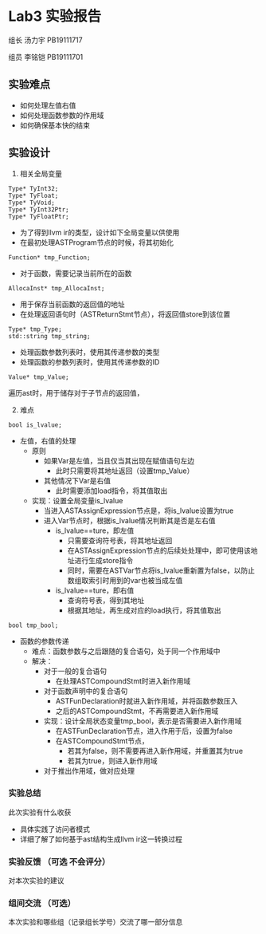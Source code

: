 # Lab3 实验报告

组长 汤力宇 PB19111717

组员 李铭铠 PB19111701


## 实验难点
- 如何处理左值右值
- 如何处理函数参数的作用域
- 如何确保基本快的结束

## 实验设计

1. 相关全局变量
```
Type* TyInt32;
Type* TyFloat;
Type* TyVoid;
Type* TyInt32Ptr;
Type* TyFloatPtr;
```
- 为了得到llvm ir的类型，设计如下全局变量以供使用
- 在最初处理ASTProgram节点的时候，将其初始化

```
Function* tmp_Function;       
```
- 对于函数，需要记录当前所在的函数

```
AllocaInst* tmp_AllocaInst;
```
- 用于保存当前函数的返回值的地址
- 在处理返回语句时（ASTReturnStmt节点），将返回值store到该位置

```
Type* tmp_Type;
std::string tmp_string;    
```
- 处理函数参数列表时，使用其传递参数的类型
- 处理函数的参数列表时，使用其传递参数的ID

```
Value* tmp_Value;
```
遍历ast时，用于储存对于子节点的返回值，

2. 难点

```
bool is_lvalue;
```
- 左值，右值的处理
  - 原则
    - 如果Var是左值，当且仅当其出现在赋值语句左边
      - 此时只需要将其地址返回（设置tmp_Value）
    - 其他情况下Var是右值
      - 此时需要添加load指令，将其值取出
  - 实现：设置全局变量is_lvalue
    - 当进入ASTAssignExpression节点是，将is_lvalue设置为true
    - 进入Var节点时，根据is_lvalue情况判断其是否是左右值
      - is_lvalue==ture，即左值
        - 只需要查询符号表，将其地址返回
        - 在ASTAssignExpression节点的后续处处理中，即可使用该地址进行生成store指令
        - 同时，需要在ASTVar节点将is_lvalue重新置为false，以防止数组取索引时用到的var也被当成左值
      - is_lvalue==ture，即右值
        - 查询符号表，得到其地址
        - 根据其地址，再生成对应的load执行，将其值取出


```
bool tmp_bool;
```
- 函数的参数传递
  - 难点：函数参数与之后跟随的复合语句，处于同一个作用域中
  - 解决：
      - 对于一般的复合语句
        - 在处理ASTCompoundStmt时进入新作用域
      - 对于函数声明中的复合语句
        - ASTFunDeclaration时就进入新作用域，并将函数参数压入
        - 之后的ASTCompoundStmt，不再需要进入新作用域
    - 实现：设计全局状态变量tmp_bool，表示是否需要进入新作用域
      - 在ASTFunDeclaration节点，进入作用于后，设置为false
      - 在ASTCompoundStmt节点，
        - 若其为false，则不需要再进入新作用域，并重置其为true
        - 若其为true，则进入新作用域
    - 对于推出作用域，做对应处理



### 实验总结

此次实验有什么收获

- 具体实践了访问者模式
- 详细了解了如何基于ast结构生成llvm ir这一转换过程



### 实验反馈 （可选 不会评分）

对本次实验的建议

### 组间交流 （可选）

本次实验和哪些组（记录组长学号）交流了哪一部分信息
